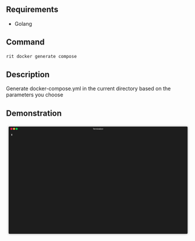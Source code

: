 <!-- markdownlint-disable-file MD013 -->
<!-- markdownlint-disable-file MD033 -->

## Requirements

- Golang

## Command

```bash
rit docker generate compose
```

## Description

Generate docker-compose.yml in the current directory based on the parameters you choose

## Demonstration

<img src="https://github.com/ZupIT/ritchie-formulas/raw/master/docker/generate/compose/demo.gif">
